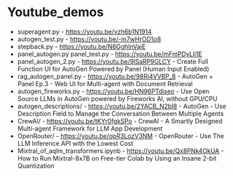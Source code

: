# Youtube_demos
* superagent.py - https://youtu.be/vzh6b1N1914
* autogen_test.py - https://youtu.be/-m7wHrOD1o8
* stepback.py - https://youtu.be/N6GghInVajE
* panel_autogen.py panel_test.py - https://youtu.be/mFmPDyLlj1E
* panel_autogen_2.py - https://youtu.be/9lSaRP9GLCY - Create Full Function UI for AutoGen Powered by Panel (Human Input Enabled)
* rag_autogen_panel.py - https://youtu.be/98Ri4VVBP_8 - AutoGen + Panel Ep.3 - Web UI for Multi-agent with Document Retrieval
* autogen_fireworks.py - https://youtu.be/HN96PTdiseo - Use Open Source LLMs in AutoGen powered by Fireworks AI, without GPU/CPU
* autogen_descriptions/ - https://youtu.be/2YACB_N2bI8 - AutoGen - Use Description Field to Manage the Conversation Between Multiple Agents
* CrewAI/ - https://youtu.be/tKYr0fgkSPo - CrewAI - A Smartly Designed Multi-agent Framework for LLM App Development
* OpenRouter/ - https://youtu.be/opR3LozV3NM - OpenRouter - Use The LLM Inference API with the Lowest Cost
* Mixtral_of_aqlm_transformers.ipynb - https://youtu.be/Qx8PNk4OkUA - How to Run Mixtral-8x7B on Free-tier Colab by Using an Insane 2-bit Quantization